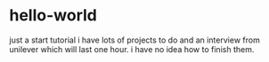 # hello-world
just a start tutorial
i have lots of projects to do and an interview from unilever which will last one hour. i have no idea how to finish them.
